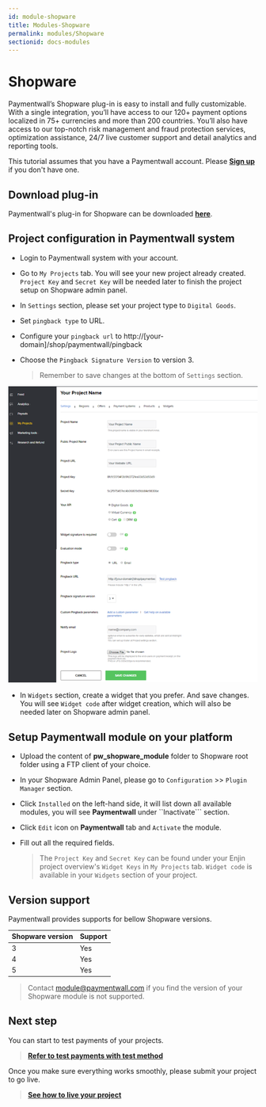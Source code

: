 ```yaml
---
id: module-shopware
title: Modules-Shopware
permalink: modules/Shopware
sectionid: docs-modules
---
```


# Shopware

Paymentwall’s Shopware plug-in is easy to install and fully customizable. With a single integration, you’ll have access to our 120+ payment options localized in 75+ currencies and more than 200 countries. You’ll also have access to our top-notch risk management and fraud protection services, optimization assistance, 24/7 live customer support and detail analytics and reporting tools.

This tutorial assumes that you have a Paymentwall account. Please **[Sign up](https://api.paymentwall.com/pwaccount/signup?source=shopware&mode=merchant)** if you don't have one.

## Download plug-in

Paymentwall's plug-in for Shopware can be downloaded **[here](https://github.com/paymentwall)**.

## Project configuration in Paymentwall system

* Login to Paymentwall system with your account.

* Go to ```My Projects``` tab. You will see your new project already created. ```Project Key``` and ```Secret Key``` will be needed later to finish the project setup on Shopware admin panel.

* In ```Settings``` section, please set your project type to  ```Digital Goods```.

* Set ```pingback type``` to URL.

 * Configure your ```pingback url``` to http://[your-domain]/shop/paymentwall/pingback

* Choose the ```Pingback Signature Version``` to version 3.

  > Remember to save changes at the bottom of ```Settings``` section.

<div class="docs-img">
    <img src="/textures/pic/modules/shopware.png">
</div>

* In ```Widgets``` section, create a widget that you prefer. And save changes. You will see ```Widget code``` after widget creation, which will also be needed later on Shopware admin panel.

## Setup Paymentwall module on your platform

* Upload the content of **pw_shopware_module** folder to Shopware root folder using a FTP client of your choice.

* In your Shopware Admin Panel, please go to ```Configuration``` >> ```Plugin Manager``` section.

* Click ```Installed``` on the left-hand side, it will list down all available modules, you will see **Paymentwall** under ``Inactivate``` section.

* Click ```Edit``` icon on **Paymentwall** tab and ```Activate``` the module.

* Fill out all the required fields.

  >The ```Project Key``` and ```Secret Key``` can be found under your Enjin project overview's ```Widget Keys``` in ```My Projects``` tab.  ```Widget code``` is available in your ```Widgets``` section of your project.


## Version support

Paymentwall provides supports for bellow Shopware versions.

|Shopware version|Support|
|-------|--------|
|3|Yes|
|4|Yes|
|5|Yes|

> Contact [module@paymentwall.com](mailto:module@paymentwall.com) if you find the version of your Shopware module is not supported.


## Next step

You can start to test payments of your projects.

> **[Refer to test payments with test method](/sandbox/test-payment)**

Once you make sure everything works smoothly, please submit your project to go live.

> **[See how to live your project](/go_live-home)**